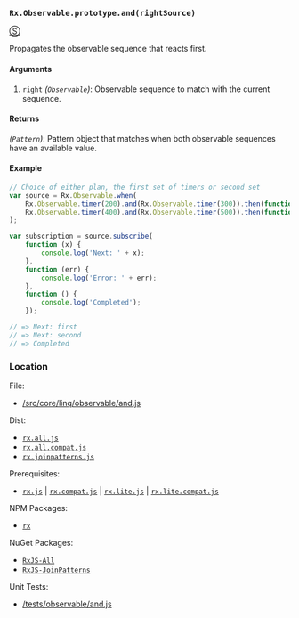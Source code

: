 ### `Rx.Observable.prototype.and(rightSource)`
[&#x24C8;](https://github.com/Reactive-Extensions/RxJS/blob/master/src/core/linq/observable/and.js "View in source")

Propagates the observable sequence that reacts first.

#### Arguments
1. `right` *(`Observable`)*: Observable sequence to match with the current sequence.

#### Returns
*(`Pattern`)*: Pattern object that matches when both observable sequences have an available value.

#### Example
```js
// Choice of either plan, the first set of timers or second set
var source = Rx.Observable.when(
    Rx.Observable.timer(200).and(Rx.Observable.timer(300)).then(function (x, y) { return 'first'; }),
    Rx.Observable.timer(400).and(Rx.Observable.timer(500)).then(function (x, y) { return 'second'; }),
);

var subscription = source.subscribe(
    function (x) {
        console.log('Next: ' + x);
    },
    function (err) {
        console.log('Error: ' + err);
    },
    function () {
        console.log('Completed');
    });

// => Next: first
// => Next: second
// => Completed
```

### Location

File:
- [/src/core/linq/observable/and.js](https://github.com/Reactive-Extensions/RxJS/blob/master/src/core/linq/observable/and.js)

Dist:
- [`rx.all.js`](https://github.com/Reactive-Extensions/RxJS/blob/master/rx.all.js)
- [`rx.all.compat.js`](https://github.com/Reactive-Extensions/RxJS/blob/master/rx.all.compat.js)
- [`rx.joinpatterns.js`](https://github.com/Reactive-Extensions/RxJS/blob/master/rx.joinpatterns.js)

Prerequisites:
- [`rx.js`](https://github.com/Reactive-Extensions/RxJS/blob/master/dist/rx.js) | [`rx.compat.js`](https://github.com/Reactive-Extensions/RxJS/blob/master/dist/rx.compat.js) | [`rx.lite.js`](https://github.com/Reactive-Extensions/RxJS/blob/master/rx.lite.js) | [`rx.lite.compat.js`](https://github.com/Reactive-Extensions/RxJS/blob/master/rx.lite.compat.js)

NPM Packages:
- [`rx`](https://www.npmjs.org/package/rx)

NuGet Packages:
- [`RxJS-All`](http://www.nuget.org/packages/RxJS-All)
- [`RxJS-JoinPatterns`](http://www.nuget.org/packages/RxJS-JoinPatterns)

Unit Tests:
- [/tests/observable/and.js](https://github.com/Reactive-Extensions/RxJS/blob/master/tests/observable/and.js)
